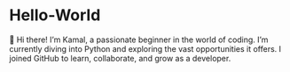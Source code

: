 # Hello-World
👋 Hi there! I’m Kamal, a passionate beginner in the world of coding. I’m currently diving into Python and exploring the vast opportunities it offers. I joined GitHub to learn, collaborate, and grow as a developer.
